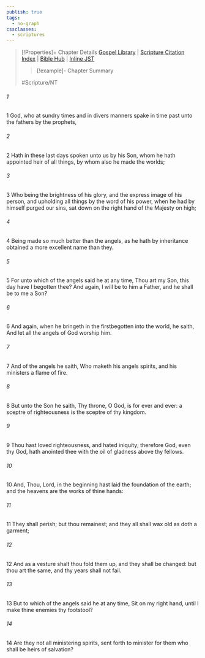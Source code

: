 ```yaml
---
publish: true
tags:
  - no-graph
cssclasses:
  - scriptures
---
```

>[!Properties]+ Chapter Details
>[Gospel Library](https://churchofjesuschrist.org/study/scriptures/nt/heb/1?lang=eng)    |    [Scripture Citation Index](https://scriptures.byu.edu/#09e01::c09e01)    |    [Bible Hub](https://biblehub.com/hebrews/1.htm)    |    [Inline JST](https://scripturetoolbox.com/html/ic/Hebrews/1.html)
>>[!example]- Chapter Summary
>> 
> 
>
>#Scripture/NT
###### 1
1 God, who at sundry times and in divers manners spake in time past unto the fathers by the prophets,
###### 2
2 Hath in these last days spoken unto us by his Son, whom he hath appointed heir of all things, by whom also he made the worlds;
###### 3
3 Who being the brightness of his glory, and the express image of his person, and upholding all things by the word of his power, when he had by himself purged our sins, sat down on the right hand of the Majesty on high;
###### 4
4 Being made so much better than the angels, as he hath by inheritance obtained a more excellent name than they.
###### 5
5 For unto which of the angels said he at any time, Thou art my Son, this day have I begotten thee? And again, I will be to him a Father, and he shall be to me a Son?
###### 6
6 And again, when he bringeth in the firstbegotten into the world, he saith, And let all the angels of God worship him.
###### 7
7 And of the angels he saith, Who maketh his angels spirits, and his ministers a flame of fire.
###### 8
8 But unto the Son he saith, Thy throne, O God, is for ever and ever: a sceptre of righteousness is the sceptre of thy kingdom.
###### 9
9 Thou hast loved righteousness, and hated iniquity; therefore God, even thy God, hath anointed thee with the oil of gladness above thy fellows.
###### 10
10 And, Thou, Lord, in the beginning hast laid the foundation of the earth; and the heavens are the works of thine hands:
###### 11
11 They shall perish; but thou remainest; and they all shall wax old as doth a garment;
###### 12
12 And as a vesture shalt thou fold them up, and they shall be changed: but thou art the same, and thy years shall not fail.
###### 13
13 But to which of the angels said he at any time, Sit on my right hand, until I make thine enemies thy footstool?
###### 14
14 Are they not all ministering spirits, sent forth to minister for them who shall be heirs of salvation?
